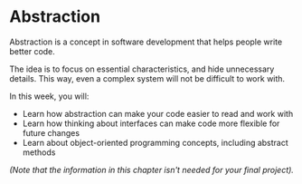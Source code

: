 
# Abstraction

Abstraction is a concept in software development that helps people write better code.

The idea is to focus on essential characteristics, and hide unnecessary details. This way, even a complex system will not be difficult to work with.

In this week, you will:

* Learn how abstraction can make your code easier to read and work with
* Learn how thinking about interfaces can make code more flexible for future changes
* Learn about object-oriented programming concepts, including abstract methods

*(Note that the information in this chapter isn't needed for your final project).*
